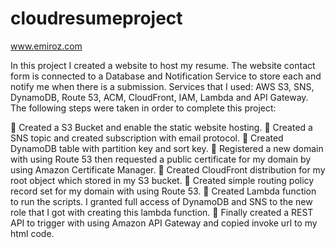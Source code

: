 # cloudresumeproject

www.emiroz.com

In this project I created a website to host my resume. The website contact form is connected to a Database and Notification Service to store each and notify me when there is a submission. Services that I used: AWS S3, SNS, DynamoDB, Route 53, ACM, CloudFront, IAM, Lambda and API Gateway. The following steps were taken in order to complete this project:

	Created a S3 Bucket and enable the static website hosting.
	Created a SNS topic and created subscription with email protocol.
	Created DynamoDB table with partition key and sort key.
	Registered a new domain with using Route 53 then requested a public certificate for my domain by using Amazon Certificate Manager.
	Created CloudFront distribution for my root object which stored in my S3 bucket.
	Created simple routing policy record set for my domain with using Route 53.
	Created Lambda function to run the scripts. I granted full access of DynamoDB and SNS to the new role that I got with creating this lambda function.
	Finally created a REST API to trigger with using Amazon API Gateway and copied invoke url to my html code.
